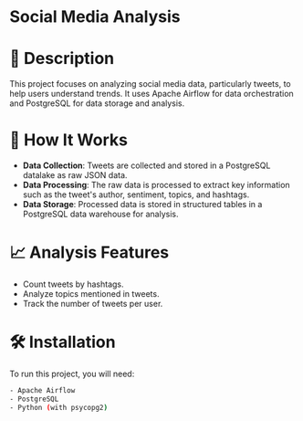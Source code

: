 # Social Media Analysis

 # 📖 Description

This project focuses on analyzing social media data, particularly tweets, to help users understand trends. It uses Apache Airflow for data orchestration and PostgreSQL for data storage and analysis.

# 🚀 How It Works

- **Data Collection**: Tweets are collected and stored in a PostgreSQL datalake as raw JSON data.
- **Data Processing**: The raw data is processed to extract key information such as the tweet's author, sentiment, topics, and hashtags.
- **Data Storage**: Processed data is stored in structured tables in a PostgreSQL data warehouse for analysis.

# 📈 Analysis Features

- Count tweets by hashtags.
- Analyze topics mentioned in tweets.
- Track the number of tweets per user.

# 🛠️ Installation

To run this project, you will need:
```bash
- Apache Airflow
- PostgreSQL
- Python (with psycopg2)
